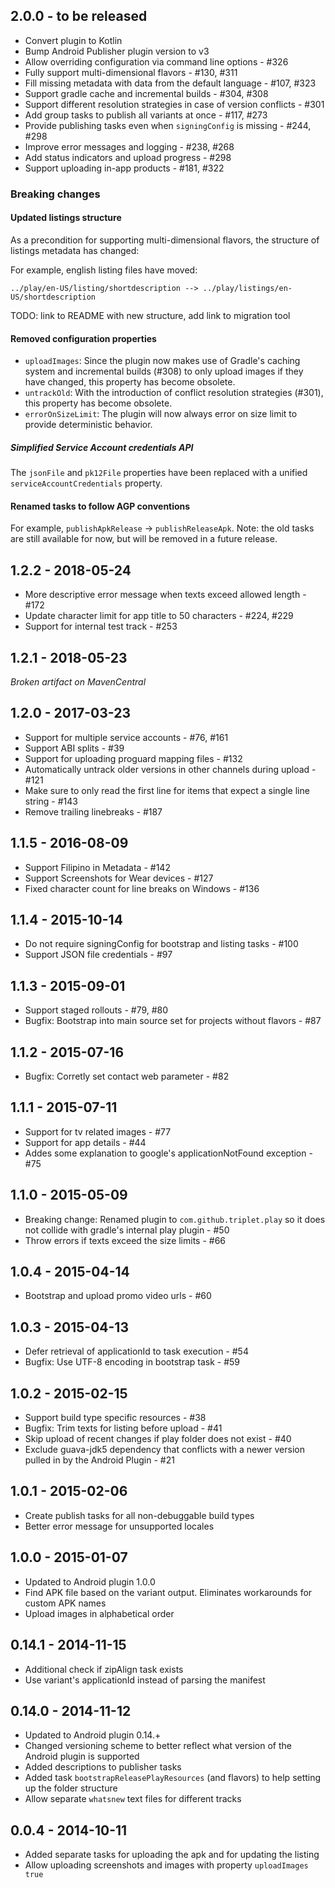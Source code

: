 ## 2.0.0 - to be released

* Convert plugin to Kotlin
* Bump Android Publisher plugin version to v3
* Allow overriding configuration via command line options - #326
* Fully support multi-dimensional flavors - #130, #311
* Fill missing metadata with data from the default language - #107, #323
* Support gradle cache and incremental builds - #304, #308
* Support different resolution strategies in case of version conflicts - #301
* Add group tasks to publish all variants at once - #117, #273
* Provide publishing tasks even when `signingConfig` is missing - #244, #298
* Improve error messages and logging - #238, #268
* Add status indicators and upload progress - #298
* Support uploading in-app products - #181, #322

### Breaking changes

#### Updated listings structure

As a precondition for supporting multi-dimensional flavors, the structure of listings metadata
has changed:

For example, english listing files have moved:

```
../play/en-US/listing/shortdescription --> ../play/listings/en-US/shortdescription
```

TODO: link to README with new structure, add link to migration tool

#### Removed configuration properties

* `uploadImages`: Since the plugin now makes use of Gradle's caching system and incremental builds
  (#308) to only upload images if they have changed, this property has become obsolete.
* `untrackOld`: With the introduction of conflict resolution strategies (#301), this property has
  become obsolete.
* `errorOnSizeLimit`: The plugin will now always error on size limit to provide deterministic
  behavior.

##### Simplified Service Account credentials API

The `jsonFile` and `pk12File` properties have been replaced with a unified
`serviceAccountCredentials` property.

#### Renamed tasks to follow AGP conventions

For example, `publishApkRelease` -> `publishReleaseApk`. Note: the old tasks are still available for
now, but will be removed in a future release.

## 1.2.2 - 2018-05-24

* More descriptive error message when texts exceed allowed length - #172
* Update character limit for app title to 50 characters - #224, #229
* Support for internal test track - #253

## 1.2.1 - 2018-05-23

*Broken artifact on MavenCentral*

## 1.2.0 - 2017-03-23

* Support for multiple service accounts - #76, #161
* Support ABI splits - #39
* Support for uploading proguard mapping files - #132
* Automatically untrack older versions in other channels during upload - #121
* Make sure to only read the first line for items that expect a single line string - #143
* Remove trailing linebreaks - #187

## 1.1.5 - 2016-08-09

* Support Filipino in Metadata - #142
* Support Screenshots for Wear devices - #127
* Fixed character count for line breaks on Windows - #136

## 1.1.4 - 2015-10-14

* Do not require signingConfig for bootstrap and listing tasks - #100
* Support JSON file credentials - #97

## 1.1.3 - 2015-09-01

* Support staged rollouts - #79, #80
* Bugfix: Bootstrap into main source set for projects without flavors - #87

## 1.1.2 - 2015-07-16

* Bugfix: Corretly set contact web parameter - #82

## 1.1.1 - 2015-07-11

* Support for tv related images - #77
* Support for app details - #44
* Addes some explanation to google's applicationNotFound exception - #75

## 1.1.0 - 2015-05-09

* Breaking change: Renamed plugin to `com.github.triplet.play` so it does not collide with gradle's
  internal play plugin - #50
* Throw errors if texts exceed the size limits - #66

## 1.0.4 - 2015-04-14

* Bootstrap and upload promo video urls - #60

## 1.0.3 - 2015-04-13

* Defer retrieval of applicationId to task execution - #54
* Bugfix: Use UTF-8 encoding in bootstrap task - #59

## 1.0.2 - 2015-02-15

* Support build type specific resources - #38
* Bugfix: Trim texts for listing before upload - #41
* Skip upload of recent changes if play folder does not exist - #40
* Exclude guava-jdk5 dependency that conflicts with a newer version pulled in by the Android
  Plugin - #21

## 1.0.1 - 2015-02-06

* Create publish tasks for all non-debuggable build types
* Better error message for unsupported locales

## 1.0.0 - 2015-01-07

* Updated to Android plugin 1.0.0
* Find APK file based on the variant output. Eliminates workarounds for custom APK names
* Upload images in alphabetical order

## 0.14.1 - 2014-11-15

* Additional check if zipAlign task exists
* Use variant's applicationId instead of parsing the manifest

## 0.14.0 - 2014-11-12

* Updated to Android plugin 0.14.+
* Changed versioning scheme to better reflect what version of the Android plugin is supported
* Added descriptions to publisher tasks
* Added task `bootstrapReleasePlayResources` (and flavors) to help setting up the folder structure
* Allow separate `whatsnew` text files for different tracks

## 0.0.4 - 2014-10-11

* Added separate tasks for uploading the apk and for updating the listing
* Allow uploading screenshots and images with property `uploadImages true`
